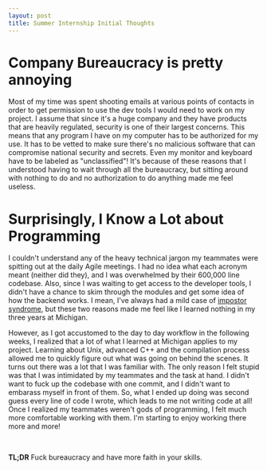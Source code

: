 ```yaml
---
layout: post
title: Summer Internship Initial Thoughts
---
```


# Company Bureaucracy is pretty annoying  
Most of my time was spent shooting emails at various points of contacts in order to get permission to use 
the dev tools I would need to work on my project. I assume that since it's a huge company and they have products that
are heavily regulated, security is one of their largest concerns. This means that
any program I have on my computer has to be authorized for my use. It has to be vetted to make sure
there's no malicious software that can compromise national security and secrets. Even my monitor
and keyboard have to be labeled as "unclassified"! It's because of these reasons that I 
understood having to wait through all the bureaucracy, but sitting around with nothing to do
and no authorization to do anything made me feel useless.

# Surprisingly, I Know a Lot about Programming
I couldn't understand any of the heavy technical jargon my teammates were spitting out 
at the daily Agile meetings. I had no idea what each acronym meant (neither did they), and I was overwhelmed by
their 600,000 line codebase. Also, since I was waiting to get access to the developer tools,
I didn't have a chance to skim through the modules and get some idea of how the backend works. 
I mean, I've always had a mild case of [impostor syndrome](https://en.wikipedia.org/wiki/Impostor_syndrome),
but these two reasons made me feel like I learned nothing in my three years at Michigan.

However, as I got accustomed to the day to day workflow in the following weeks, I realized
that a lot of what I learned at Michigan applies to my project. Learning about Unix,
advanced C++ and the compilation process allowed me to quickly figure out what was going 
on behind the scenes. It turns out there was a lot that I was familiar with. The
only reason I felt stupid was that I was intimidated by my teammates and the task at hand.
I didn't want to fuck up the codebase with one commit, and I didn't want to embarass myself
in front of them. So, what I ended up doing was second guess every line of code I wrote, which
leads to me not writing code at all! Once I realized my teammates weren't gods of programming, 
I felt much more comfortable working with them. I'm starting to enjoy working there
more and more!

<br> 

**TL;DR** Fuck bureaucracy and have more faith in your skills.



